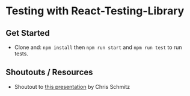 # Testing with React-Testing-Library

## Get Started
  * Clone and: ```npm install``` then ```npm run start``` and ```npm run test``` to run tests.

## Shoutouts / Resources
  * Shoutout to [this presentation](https://www.youtube.com/watch?v=ZmVBCpefQe8) by Chris Schmitz